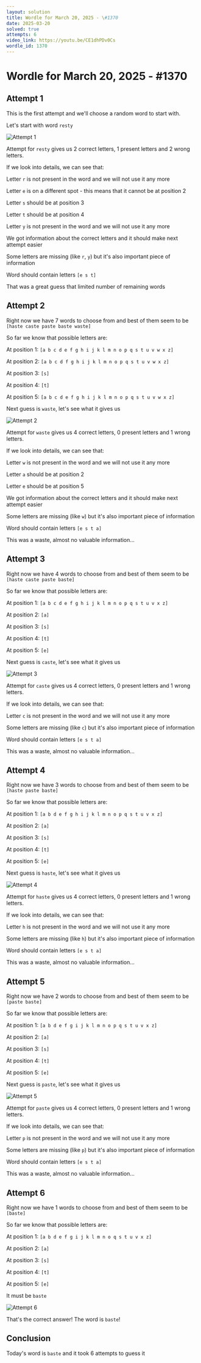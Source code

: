 ```yaml
---
layout: solution
title: Wordle for March 20, 2025 - \#1370
date: 2025-03-20
solved: true
attempts: 6
video_link: https://youtu.be/CE1dhPDv0Cs
wordle_id: 1370
---
```


# Wordle for March 20, 2025 - \#1370

## Attempt 1

This is the first attempt and we'll choose a random word to start with.

Let's start with word `resty`

![Attempt 1](2025-03-20/attempt-1.png)

Attempt for `resty` gives us 2 correct letters, 1 present letters and 2 wrong letters.

If we look into details, we can see that:

Letter `r` is not present in the word and we will not use it any more

Letter `e` is on a different spot - this means that it cannot be at position 2

Letter `s` should be at position 3

Letter `t` should be at position 4

Letter `y` is not present in the word and we will not use it any more

We got information about the correct letters and it should make next attempt easier

Some letters are missing (like `r`, `y`) but it's also important piece of information

Word should contain letters `[e s t]`

That was a great guess that limited number of remaining words



## Attempt 2

Right now we have 7 words to choose from and best of them seem to be `[haste caste paste baste waste]`

So far we know that possible letters are:

At position 1: `[a b c d e f g h i j k l m n o p q s t u v w x z]`

At position 2: `[a b c d f g h i j k l m n o p q s t u v w x z]`

At position 3: `[s]`

At position 4: `[t]`

At position 5: `[a b c d e f g h i j k l m n o p q s t u v w x z]`

Next guess is `waste`, let's see what it gives us

![Attempt 2](2025-03-20/attempt-2.png)

Attempt for `waste` gives us 4 correct letters, 0 present letters and 1 wrong letters.

If we look into details, we can see that:

Letter `w` is not present in the word and we will not use it any more

Letter `a` should be at position 2

Letter `e` should be at position 5

We got information about the correct letters and it should make next attempt easier

Some letters are missing (like `w`) but it's also important piece of information

Word should contain letters `[e s t a]`

This was a waste, almost no valuable information...



## Attempt 3

Right now we have 4 words to choose from and best of them seem to be `[haste caste paste baste]`

So far we know that possible letters are:

At position 1: `[a b c d e f g h i j k l m n o p q s t u v x z]`

At position 2: `[a]`

At position 3: `[s]`

At position 4: `[t]`

At position 5: `[e]`

Next guess is `caste`, let's see what it gives us

![Attempt 3](2025-03-20/attempt-3.png)

Attempt for `caste` gives us 4 correct letters, 0 present letters and 1 wrong letters.

If we look into details, we can see that:

Letter `c` is not present in the word and we will not use it any more

Some letters are missing (like `c`) but it's also important piece of information

Word should contain letters `[e s t a]`

This was a waste, almost no valuable information...



## Attempt 4

Right now we have 3 words to choose from and best of them seem to be `[haste paste baste]`

So far we know that possible letters are:

At position 1: `[a b d e f g h i j k l m n o p q s t u v x z]`

At position 2: `[a]`

At position 3: `[s]`

At position 4: `[t]`

At position 5: `[e]`

Next guess is `haste`, let's see what it gives us

![Attempt 4](2025-03-20/attempt-4.png)

Attempt for `haste` gives us 4 correct letters, 0 present letters and 1 wrong letters.

If we look into details, we can see that:

Letter `h` is not present in the word and we will not use it any more

Some letters are missing (like `h`) but it's also important piece of information

Word should contain letters `[e s t a]`

This was a waste, almost no valuable information...



## Attempt 5

Right now we have 2 words to choose from and best of them seem to be `[paste baste]`

So far we know that possible letters are:

At position 1: `[a b d e f g i j k l m n o p q s t u v x z]`

At position 2: `[a]`

At position 3: `[s]`

At position 4: `[t]`

At position 5: `[e]`

Next guess is `paste`, let's see what it gives us

![Attempt 5](2025-03-20/attempt-5.png)

Attempt for `paste` gives us 4 correct letters, 0 present letters and 1 wrong letters.

If we look into details, we can see that:

Letter `p` is not present in the word and we will not use it any more

Some letters are missing (like `p`) but it's also important piece of information

Word should contain letters `[e s t a]`

This was a waste, almost no valuable information...



## Attempt 6

Right now we have 1 words to choose from and best of them seem to be `[baste]`

So far we know that possible letters are:

At position 1: `[a b d e f g i j k l m n o q s t u v x z]`

At position 2: `[a]`

At position 3: `[s]`

At position 4: `[t]`

At position 5: `[e]`

It must be `baste`

![Attempt 6](2025-03-20/attempt-6.png)

That's the correct answer! The word is `baste`!

## Conclusion

Today's word is `baste` and it took 6 attempts to guess it

